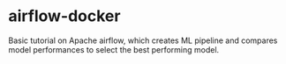 # airflow-docker
 Basic tutorial on Apache airflow, which creates ML pipeline and compares model performances to select the best performing model.
